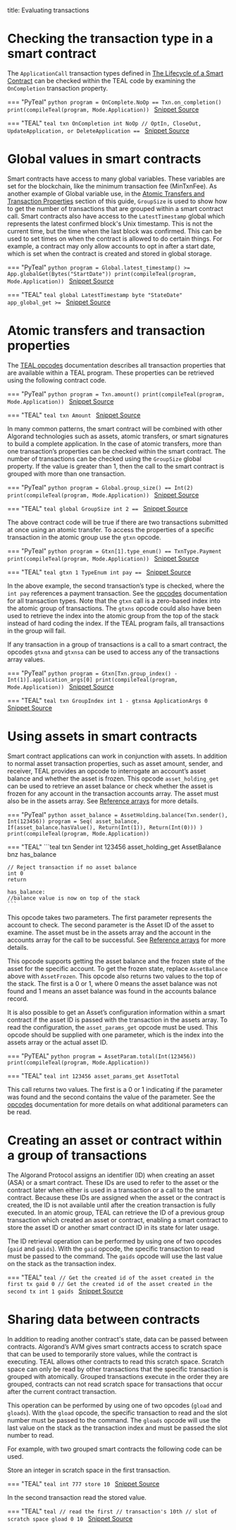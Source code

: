 title: Evaluating transactions


# Checking the transaction type in a smart contract

The `ApplicationCall` transaction types defined in [The Lifecycle of a Smart Contract](#the-lifecycle-of-a-smart-contract) can be checked within the TEAL code by examining the `OnCompletion` transaction property. 

=== "PyTeal"
	<!-- ===PYTEAL_TXN_ONCOMPLETE=== -->
	```python
	    program = OnComplete.NoOp == Txn.on_completion()
	    print(compileTeal(program, Mode.Application))
	```
	[Snippet Source](https://github.com/barnjamin/pyteal/blob/examples-for-docs/_examples/txn.py#L20-L22)
	<!-- ===PYTEAL_TXN_ONCOMPLETE=== -->

=== "TEAL"
	<!-- ===TEAL_TXN_ONCOMPLETE=== -->
	```teal
	txn OnCompletion
	int NoOp // OptIn, CloseOut, UpdateApplication, or DeleteApplication
	==
	```
	[Snippet Source](https://github.com/nullun/algorand-teal-examples/blob/main/_examples/oncomplete/approval.teal#L3-L6)
	<!-- ===TEAL_TXN_ONCOMPLETE=== -->

# Global values in smart contracts
Smart contracts have access to many global variables. These variables are set for the blockchain, like the minimum transaction fee (MinTxnFee). As another example of Global variable use, in the [Atomic Transfers and Transaction Properties](#atomic-transfers-and-transaction-properties) section of this guide, `GroupSize` is used to show how to get the number of transactions that are grouped within a smart contract call. Smart contracts also have access to the `LatestTimestamp` global which represents the latest confirmed block's Unix timestamp. This is not the current time, but the time when the last block was confirmed. This can be used to set times on when the contract is allowed to do certain things. For example, a contract may only allow accounts to opt in after a start date, which is set when the contract is created and stored in global storage.

=== "PyTeal"
	<!-- ===PYTEAL_GLOBAL_LATEST_TIMESTAMP=== -->
	```python
	    program = Global.latest_timestamp() >= App.globalGet(Bytes("StartDate"))
	    print(compileTeal(program, Mode.Application))
	```
	[Snippet Source](https://github.com/barnjamin/pyteal/blob/examples-for-docs/_examples/application.py#L25-L27)
	<!-- ===PYTEAL_GLOBAL_LATEST_TIMESTAMP=== -->

=== "TEAL"
	<!-- ===TEAL_GLOBAL_LATEST_TIMESTAMP=== -->
	```teal
	global LatestTimestamp
	byte "StateDate"
	app_global_get
	>=
	```
	[Snippet Source](https://github.com/nullun/algorand-teal-examples/blob/main/_examples/misc/global.teal#L3-L7)
	<!-- ===TEAL_GLOBAL_LATEST_TIMESTAMP=== -->

# Atomic transfers and transaction properties
The [TEAL opcodes](../../avm/teal/opcodes.md) documentation describes all transaction properties that are available within a TEAL program. These properties can be retrieved using the following contract code.


=== "PyTeal"
	<!-- ===PYTEAL_TXN_AMOUNT=== -->
	```python
	    program = Txn.amount()
	    print(compileTeal(program, Mode.Application))
	```
	[Snippet Source](https://github.com/barnjamin/pyteal/blob/examples-for-docs/_examples/txn.py#L48-L50)
	<!-- ===PYTEAL_TXN_AMOUNT=== -->

=== "TEAL"
	<!-- ===TEAL_TXN_AMOUNT=== -->
	```teal
	txn Amount
	```
	[Snippet Source](https://github.com/nullun/algorand-teal-examples/blob/main/_examples/misc/global.teal#L13-L14)
	<!-- ===TEAL_TXN_AMOUNT=== -->

In many common patterns, the smart contract will be combined with other Algorand technologies such as assets, atomic transfers, or smart signatures to build a complete application. In the case of atomic transfers, more than one transaction’s properties can be checked within the smart contract. The number of transactions can be checked using the `GroupSize` global property. If the value is greater than 1, then the call to the smart contract is grouped with more than one transaction.

=== "PyTeal"
	<!-- ===PYTEAL_TXN_GROUP_SIZE=== -->
	```python
	    program = Global.group_size() == Int(2)
	    print(compileTeal(program, Mode.Application))
	```
	[Snippet Source](https://github.com/barnjamin/pyteal/blob/examples-for-docs/_examples/txn.py#L55-L57)
	<!-- ===PYTEAL_TXN_GROUP_SIZE=== -->

=== "TEAL"
	<!-- ===TEAL_TXN_GROUP_SIZE=== -->
	```teal
	global GroupSize
	int 2
	==
	```
	[Snippet Source](https://github.com/nullun/algorand-teal-examples/blob/main/_examples/misc/global.teal#L18-L21)
	<!-- ===TEAL_TXN_GROUP_SIZE=== -->

The above contract code will be true if there are two transactions submitted at once using an atomic transfer. To access the properties of a specific transaction in the atomic group use the `gtxn` opcode.

=== "PyTeal"
	<!-- ===PYTEAL_GTXN_TYPE_ENUM=== -->
	```python
	    program = Gtxn[1].type_enum() == TxnType.Payment
	    print(compileTeal(program, Mode.Application))
	```
	[Snippet Source](https://github.com/barnjamin/pyteal/blob/examples-for-docs/_examples/txn.py#L62-L64)
	<!-- ===PYTEAL_GTXN_TYPE_ENUM=== -->

=== "TEAL"
	<!-- ===TEAL_GTXN_TYPE_ENUM=== -->
	```teal
	gtxn 1 TypeEnum
	int pay
	==
	```
	[Snippet Source](https://github.com/nullun/algorand-teal-examples/blob/main/_examples/misc/global.teal#L25-L28)
	<!-- ===TEAL_GTXN_TYPE_ENUM=== -->

In the above example, the second transaction’s type is checked, where the `int pay` references a payment transaction. See the [opcodes](../../avm/teal/opcodes.md) documentation for all transaction types. Note that the `gtxn` call is a zero-based index into the atomic group of transactions. The `gtxns` opcode could also have been used to retrieve the index into the atomic group from the top of the stack instead of hard coding the index. If the TEAL program fails, all transactions in the group will fail.

If any transaction in a group of transactions is a call to a smart contract, the opcodes `gtxna` and `gtxnsa` can be used to access any of the transactions array values.

=== "PyTeal"
	<!-- ===PYTEAL_GTXN_APP_ARGS=== -->
	```python
	    program = Gtxn[Txn.group_index() - Int(1)].application_args[0]
	    print(compileTeal(program, Mode.Application))
	```
	[Snippet Source](https://github.com/barnjamin/pyteal/blob/examples-for-docs/_examples/txn.py#L69-L71)
	<!-- ===PYTEAL_GTXN_APP_ARGS=== -->

=== "TEAL"
	<!-- ===TEAL_GTXN_APP_ARGS=== -->
	```teal
	txn GroupIndex
	int 1
	-
	gtxnsa ApplicationArgs 0
	```
	[Snippet Source](https://github.com/nullun/algorand-teal-examples/blob/main/_examples/misc/global.teal#L32-L36)
	<!-- ===TEAL_GTXN_APP_ARGS=== -->

# Using assets in smart contracts
Smart contract applications can work in conjunction with assets. In addition to normal asset transaction properties, such as asset amount, sender, and receiver, TEAL provides an opcode to interrogate an account’s asset balance and whether the asset is frozen. This opcode `asset_holding_get` can be used to retrieve an asset balance or check whether the asset is frozen for any account in the transaction accounts array. The asset must also be in the assets array. See [Reference arrays](index.md#reference-arrays) for more details.

=== "PyTeal"
	```python
	    asset_balance = AssetHolding.balance(Txn.sender(), Int(123456))
	    program = Seq(
	        asset_balance, If(asset_balance.hasValue(), Return(Int(1)), Return(Int(0)))
	    )
	    print(compileTeal(program, Mode.Application))
	```

=== "TEAL"
	```teal
	txn Sender
	int 123456
	asset_holding_get AssetBalance
	bnz has_balance
	
	// Reject transaction if no asset balance
	int 0
	return
	
	has_balance:
	//balance value is now on top of the stack
	```

This opcode takes two parameters. The first parameter represents the account to check. The second parameter is the Asset ID of the asset to examine. The asset must be in the assets array and the account in the accounts array for the call to be successful. See [Reference arrays](index.md#reference-arrays) for more details. 

This opcode supports getting the asset balance and the frozen state of the asset for the specific account. To get the frozen state, replace `AssetBalance` above with `AssetFrozen`. This opcode also returns two values to the top of the stack. The first is a 0 or  1, where 0 means the asset balance was not found and 1 means an asset balance was found in the accounts balance record.

It is also possible to get an Asset’s configuration information within a smart contract if the asset ID is passed with the transaction in the assets array. To read the configuration, the `asset_params_get` opcode must be used. This opcode should be supplied with one parameter, which is the index into the assets array or the actual asset ID.

=== "PyTEAL"
	```python
	    program = AssetParam.total(Int(123456))
	    print(compileTeal(program, Mode.Application))
	```

=== "TEAL"
	<!-- ===TEAL_APPL_ASSET_PARAM=== -->
	```teal
	int 123456
	asset_params_get AssetTotal
	```

This call returns two values. The first is a 0 or 1 indicating if the parameter was found and the second contains the value of the parameter. See the [opcodes](../../avm/teal/opcodes.md) documentation for more details on what additional parameters can be read.

# Creating an asset or contract within a group of transactions
The Algorand Protocol assigns an identifier (ID) when creating an asset (ASA) or a smart contract. These IDs are used to refer to the asset or the contract later when either is used in a transaction or a call to the smart contract. Because these IDs are assigned when the asset or the contract is created, the ID is not available until after the creation transaction is fully executed. In an atomic group, TEAL can retrieve the ID of a previous group transaction which created an asset or contract, enabling a smart contract to store the asset ID or another smart contract ID in its state for later usage. 

The ID retrieval operation can be performed by using one of two opcodes (`gaid` and `gaids`). With the `gaid` opcode, the specific transaction to read must be passed to the command. The `gaids` opcode will use the last value on the stack as the transaction index.

=== "TEAL"
	<!-- ===TEAL_APPL_CREATED_ASSET_ID=== -->
	```teal
	// Get the created id of the asset created in the first tx
	gaid 0
	// Get the created id of the asset created in the second tx
	int 1
	gaids
	```
	[Snippet Source](https://github.com/nullun/algorand-teal-examples/blob/main/_examples/appl_asset/approval.teal#L25-L30)
	<!-- ===TEAL_APPL_CREATED_ASSET_ID=== -->

# Sharing data between contracts
In addition to reading another contract's state, data can be passed between contracts. Algorand’s AVM gives smart contracts access to scratch space that can be used to temporarily store values, while the contract is executing. TEAL allows other contracts to read this scratch space. Scratch space can only be read by other transactions that the specific transaction is grouped with atomically. Grouped transactions execute in the order they are grouped, contracts can not read scratch space for transactions that occur after the current contract transaction. 

This operation can be performed by using one of two opcodes (`gload` and `gloads`). With the `gload` opcode, the specific transaction to read and the slot number must be passed to the command. The `gloads` opcode will use the last value on the stack as the transaction index and must be passed the slot number to read.

For example, with two grouped smart contracts the following code can be used.

Store an integer in scratch space in the first transaction.

=== "TEAL"
	<!-- ===TEAL_APPL_GLOAD_T1=== -->
	```teal
	int 777
	store 10
	```
	[Snippet Source](https://github.com/nullun/algorand-teal-examples/blob/main/_examples/misc/scratch_t1.teal#L3-L5)
	<!-- ===TEAL_APPL_GLOAD_T1=== -->

In the second transaction read the stored value.

=== "TEAL"
	<!-- ===TEAL_APPL_GLOAD_T2=== -->
	```teal
	// read the first
	// transaction's 10th
	// slot of scratch space
	gload 0 10
	```
	[Snippet Source](https://github.com/nullun/algorand-teal-examples/blob/main/_examples/misc/scratch_t2.teal#L3-L7)
	<!-- ===TEAL_APPL_GLOAD_T2=== -->

